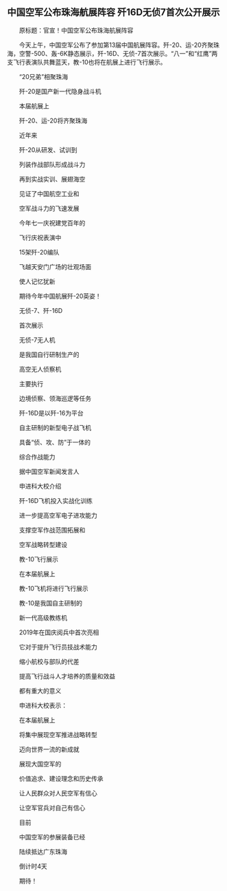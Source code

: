 ## 中国空军公布珠海航展阵容 歼16D无侦7首次公开展示
　　原标题：官宣！中国空军公布珠海航展阵容

　　今天上午，中国空军公布了参加第13届中国航展阵容。歼-20、运-20齐聚珠海，空警-500、轰-6K静态展示，歼-16D、无侦-7首次展示。“八一”和“红鹰”两支飞行表演队共舞蓝天，教-10也将在航展上进行飞行展示。

　　“20兄弟”相聚珠海

　　歼-20是国产新一代隐身战斗机

　　本届航展上

　　歼-20、运-20将齐聚珠海

　　近年来

　　歼-20从研发、试训到

　　列装作战部队形成战斗力

　　再到实战实训、展翅海空

　　见证了中国航空工业和

　　空军战斗力的飞速发展

　　今年七一庆祝建党百年的

　　飞行庆祝表演中

　　15架歼-20编队

　　飞越天安门广场的壮观场面

　　使人记忆犹新

　　期待今年中国航展歼-20英姿！

　　无侦-7、歼-16D

　　首次展示

　　无侦-7无人机

　　是我国自行研制生产的

　　高空无人侦察机

　　主要执行

　　边境侦察、领海巡逻等任务

　　歼-16D是以歼-16为平台

　　自主研制的新型电子战飞机

　　具备“侦、攻、防”于一体的

　　综合作战能力

　　据中国空军新闻发言人

　　申进科大校介绍

　　歼-16D飞机投入实战化训练

　　进一步提高空军电子进攻能力

　　支撑空军作战范围拓展和

　　空军战略转型建设

　　教-10飞行展示

　　在本届航展上

　　教-10飞机将进行飞行展示

　　教-10是我国自主研制的

　　新一代高级教练机

　　2019年在国庆阅兵中首次亮相

　　它对于提升飞行员技战术能力

　　缩小航校与部队的代差

　　提高飞行战斗人才培养的质量和效益

　　都有重大的意义

　　申进科大校表示：

　　在本届航展上

　　将集中展现空军推进战略转型

　　迈向世界一流的新成就

　　展现大国空军的

　　价值追求、建设理念和历史传承

　　让人民群众对人民空军有信心

　　让空军官兵对自己有信心

　　目前

　　中国空军的参展装备已经

　　陆续抵达广东珠海

　　倒计时4天

　　期待！

